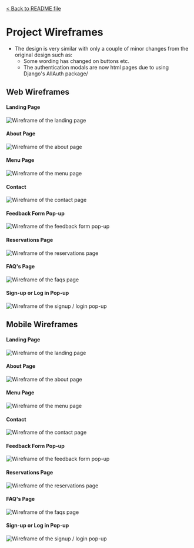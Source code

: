 [&lt; Back to README file](/README.md)

# Project Wireframes

- The design is very similar with only a couple of minor changes from the original design such as:
    - Some wording has changed on buttons etc.
    - The authentication modals are now html pages due to using Django's AllAuth package/

## Web Wireframes

#### Landing Page
![Wireframe of the landing page](/documentation/images/landing-page.webp)

#### About Page
![Wireframe of the about page](/documentation/images/about-page.webp)

#### Menu Page
![Wireframe of the menu page](/documentation/images/menu-page.webp)

#### Contact
![Wireframe of the contact page](/documentation/images/contact-page.webp)

#### Feedback Form Pop-up
![Wireframe of the feedback form pop-up](/documentation/images/feedback-form.webp)

#### Reservations Page
![Wireframe of the reservations page](/documentation/images/reservations-page.webp)

#### FAQ's Page
![Wireframe of the faqs page](/documentation/images/faq-page.webp)

#### Sign-up or Log in Pop-up
![Wireframe of the signup / login pop-up](/documentation/images/signup-or-login.webp)


## Mobile Wireframes

#### Landing Page
![Wireframe of the landing page](/documentation/images/landing-page-mobile.webp)

#### About Page
![Wireframe of the about page](/documentation/images/about-page-mobile.webp)

#### Menu Page
![Wireframe of the menu page](/documentation/images/menu-page-mobile.webp)

#### Contact
![Wireframe of the contact page](/documentation/images/contact-page-mobile.webp)

#### Feedback Form Pop-up
![Wireframe of the feedback form pop-up](/documentation/images/feedback-form-mobile.webp)

#### Reservations Page
![Wireframe of the reservations page](/documentation/images/reservations-page-mobile.webp)

#### FAQ's Page
![Wireframe of the faqs page](/documentation/images/faqs-page-mobile.webp)

#### Sign-up or Log in Pop-up
![Wireframe of the signup / login pop-up](/documentation/images/signup-or-login-mobile.webp)